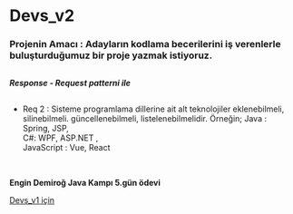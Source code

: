 # Devs_v2
### Projenin Amacı : Adayların kodlama becerilerini iş verenlerle buluşturduğumuz bir proje yazmak istiyoruz. 
##
#### ***Response - Request patterni ile***
##
- Req 2 : Sisteme programlama dillerine ait alt teknolojiler eklenebilmeli, silinebilmeli. güncellenebilmeli, listelenebilmelidir.
  Örneğin; Java : Spring, JSP, <br/>
           C#: WPF, ASP.NET , <br/>
           JavaScript : Vue, React

</br>

**Engin Demiroğ Java Kampı 5.gün ödevi**

[Devs_v1 için](https://github.com/hasannsoykan/Devs_v1)
